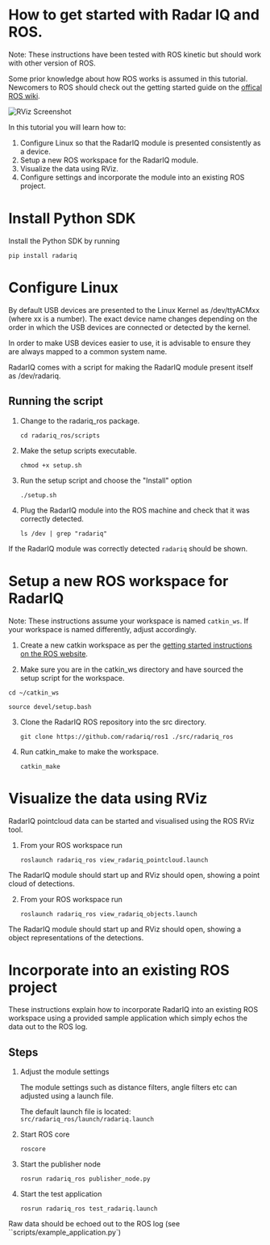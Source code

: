 # How to get started with Radar IQ and ROS.

Note: These instructions have been tested with ROS kinetic but should work with other version of ROS.

Some prior knowledge about how ROS works is assumed in this tutorial. Newcomers to ROS should check out the getting started guide on the [offical ROS wiki](http://wiki.ros.org).

![RViz Screenshot](docs/rviz.png "RViz Screenshot")

In this tutorial you will learn how to:
1. Configure Linux so that the RadarIQ module is presented consistently as a device.
2. Setup a new ROS workspace for the RadarIQ module.
3. Visualize the data using RViz.
4. Configure settings and incorporate the module into an existing ROS project.

# Install Python SDK
Install the Python SDK by running

``pip install radariq``

# Configure Linux
By default USB devices are presented to the Linux Kernel as /dev/ttyACMxx (where xx is a number).
The exact device name changes depending on the order in which the USB devices are connected or detected by the kernel.

In order to make USB devices easier to use, it is advisable to ensure they are always mapped to a common system name.

RadarIQ comes with a script for making the RadarIQ module present itself as /dev/radariq.

## Running the script
1. Change to the radariq_ros package.

   ``cd radariq_ros/scripts``

2. Make the setup scripts executable.

   ``chmod +x setup.sh``

3. Run the setup script and choose the "Install" option

   ```./setup.sh```

4. Plug the RadarIQ module into the ROS machine and check that it was correctly detected.

   ``ls /dev | grep "radariq"``

If the RadarIQ module was correctly detected ``radariq`` should be shown.


# Setup a new ROS workspace for RadarIQ
Note: These instructions assume your workspace is named ``catkin_ws``. If your workspace is named differently, adjust accordingly.

1. Create a new catkin workspace as per the [getting started instructions on the ROS website](http://wiki.ros.org/catkin/Tutorials/create_a_workspace).

2.  Make sure you are in the catkin_ws directory and have sourced the setup script for the workspace.

   ``cd ~/catkin_ws``
   
   ``source devel/setup.bash``
   
3. Clone the RadarIQ ROS repository into the src directory.

   ``git clone https://github.com/radariq/ros1 ./src/radariq_ros``

4. Run catkin_make to make the workspace.

   ``catkin_make``

# Visualize the data using RViz
RadarIQ pointcloud data can be started and visualised using the ROS RViz tool.

1. From your ROS workspace run

   ``roslaunch radariq_ros view_radariq_pointcloud.launch``

The RadarIQ module should start up and RViz should open, showing a point cloud of detections.

2. From your ROS workspace run

   ``roslaunch radariq_ros view_radariq_objects.launch``

The RadarIQ module should start up and RViz should open, showing a object representations of the detections.

# Incorporate into an existing ROS project
These instructions explain how to incorporate RadarIQ into an existing ROS workspace using a provided sample application
 which simply echos the data out to the ROS log.

## Steps

1. Adjust the module settings

   The module settings such as distance filters, angle filters etc can adjusted using a launch file.

   The default launch file is located: ``src/radariq_ros/launch/radariq.launch``

2. Start ROS core

   ``roscore``

3. Start the publisher node

   ``rosrun radariq_ros publisher_node.py``

4. Start the test application

   ``rosrun radariq_ros test_radariq.launch``

Raw data should be echoed out to the ROS log (see ``scripts/example_application.py`)

